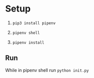 # Setup

1. `pip3 install pipenv`

2. `pipenv shell`

3. `pipenv install`

## Run

While in pipenv shell run `python init.py`

